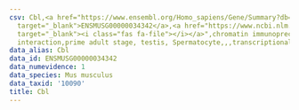 ```yaml
---
csv: Cbl,<a href="https://www.ensembl.org/Homo_sapiens/Gene/Summary?db=core;g=ENSMUSG00000034342"
  target="_blank">ENSMUSG00000034342</a>,<a href="https://www.ncbi.nlm.nih.gov/pubmed/25450459"
  target="_blank"><i class="fas fa-file"></i></a>",chromatin immunoprecipitation assay,direct
  interaction,prime adult stage, testis, Spermatocyte,,,transcriptional regulation,
data_alias: Cbl
data_id: ENSMUSG00000034342
data_numevidence: 1
data_species: Mus musculus
data_taxid: '10090'
title: Cbl
---
```

